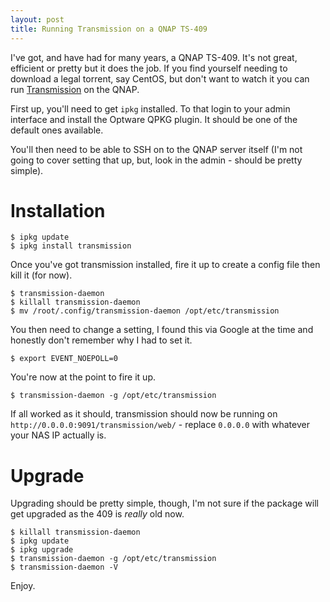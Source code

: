```yaml
---
layout: post
title: Running Transmission on a QNAP TS-409
---
```


I've got, and have had for many years, a QNAP TS-409. It's not great, efficient or pretty but it does the job. If you find yourself needing to download a legal torrent, say CentOS, but don't want to watch it you can run [Transmission](https://transmissionbt.com/) on the QNAP.

First up, you'll need to get `ipkg` installed. To that login to your admin interface and install the Optware QPKG plugin. It should be one of the default ones available.

You'll then need to be able to SSH on to the QNAP server itself (I'm not going to cover setting that up, but, look in the admin - should be pretty simple).

# Installation

``` shell
$ ipkg update
$ ipkg install transmission
```

Once you've got transmission installed, fire it up to create a config file then kill it (for now).

``` shell
$ transmission-daemon
$ killall transmission-daemon
$ mv /root/.config/transmission-daemon /opt/etc/transmission
```

You then need to change a setting, I found this via Google at the time and honestly don't remember why I had to set it.

``` shell
$ export EVENT_NOEPOLL=0
```

You're now at the point to fire it up.

``` shell
$ transmission-daemon -g /opt/etc/transmission
```

If all worked as it should, transmission should now be running on `http://0.0.0.0:9091/transmission/web/` - replace `0.0.0.0` with whatever your NAS IP actually is.

# Upgrade

Upgrading should be pretty simple, though, I'm not sure if the package will get upgraded as the 409 is _really_ old now.

``` shell
$ killall transmission-daemon
$ ipkg update
$ ipkg upgrade
$ transmission-daemon -g /opt/etc/transmission
$ transmission-daemon -V
```

Enjoy.

